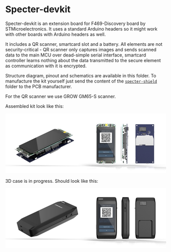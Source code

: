 # Specter-devkit

Specter-devkit is an extension board for F469-Discovery board by STMicroelectronics. It uses a standard Arduino headers so it might work with other boards with Arduino headers as well.

It includes a QR scanner, smartcard slot and a battery. All elements are not security-critical - QR scanner only captures images and sends scanned data to the main MCU over dead-simple serial interface, smartcard controller learns nothing about the data transmitted to the secure element as communication with it is encrypted.

Structure diagram, pinout and schematics are available in this folder. To manufacture the kit yourself just send the content of the [`specter-shield`](./specter-shield/) folder to the PCB manufacturer.

For the QR scanner we use GROW GM65-S scanner.

Assembled kit look like this:

![](../docs/pictures/kit.jpg)

3D case is in progress. Should look like this:

![](../docs/pictures/kit_with_case.jpg)